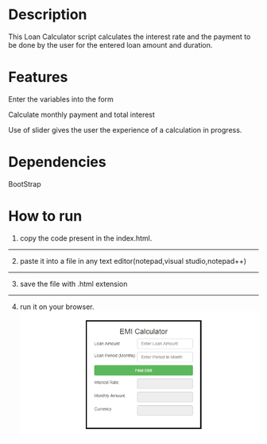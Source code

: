 # Description

This Loan Calculator script calculates the interest rate and the payment to be done by the user for the entered loan amount and duration.

# Features

Enter the variables into the form

Calculate monthly payment and total interest

Use of slider gives the user the experience of a calculation in progress.


# Dependencies

BootStrap

# How to run
1. copy the code present in the index.html.
---
2. paste it into a file in any text editor(notepad,visual studio,notepad++)
---
3. save the file with .html extension
---
4. run it on your browser.
![](image.png)
